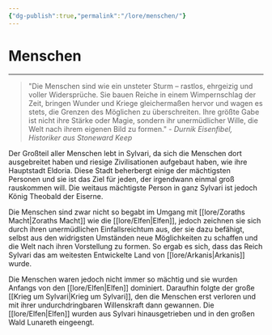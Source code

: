 ```yaml
---
{"dg-publish":true,"permalink":"/lore/menschen/"}
---
```


# Menschen
___
>"Die Menschen sind wie ein unsteter Sturm – rastlos, ehrgeizig und voller Widersprüche. Sie bauen Reiche in einem Wimpernschlag der Zeit, bringen Wunder und Kriege gleichermaßen hervor und wagen es stets, die Grenzen des Möglichen zu überschreiten. Ihre größte Gabe ist nicht ihre Stärke oder Magie, sondern ihr unermüdlicher Wille, die Welt nach ihrem eigenen Bild zu formen." - *Durnik Eisenfibel, Historiker aus Stoneward Keep*

Der Großteil aller Menschen lebt in Sylvari, da sich die Menschen dort ausgebreitet haben und riesige Zivilisationen aufgebaut haben, wie ihre Hauptstadt Eldoria. Diese Stadt beherbergt einige der mächtigsten Personen und sie ist das Ziel für jeden, der irgendwann einmal groß rauskommen will. Die weitaus mächtigste Person in ganz Sylvari ist jedoch König Theobald der Eiserne.

Die Menschen sind zwar nicht so begabt im Umgang mit [[lore/Zoraths Macht\|Zoraths Macht]] wie die [[lore/Elfen\|Elfen]], jedoch zeichnen sie sich durch ihren unermüdlichen Einfallsreichtum aus, der sie dazu befähigt, selbst aus den widrigsten Umständen neue Möglichkeiten zu schaffen und die Welt nach ihren Vorstellung zu formen. So ergab es sich, dass das Reich Sylvari das am weitesten Entwickelte Land von [[lore/Arkanis\|Arkanis]] wurde.

Die Menschen waren jedoch nicht immer so mächtig und sie wurden Anfangs von den [[lore/Elfen\|Elfen]] dominiert. Daraufhin folgte der große [[Krieg um Sylvari\|Krieg um Sylvari]], den die Menschen erst verloren und mit ihrer undurchdringbaren Willenskraft dann gewannen. Die [[lore/Elfen\|Elfen]] wurden aus Sylvari hinausgetrieben und in den großen Wald Lunareth eingeengt.